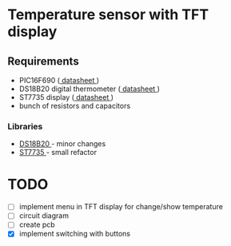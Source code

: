 # Temperature sensor with TFT display

## Requirements
- PIC16F690 ([ datasheet ](http://ww1.microchip.com/downloads/en/DeviceDoc/40001262F.pdf))
- DS18B20 digital thermometer ([ datasheet ](https://datasheets.maximintegrated.com/en/ds/DS18B20.pdf))
- ST7735 display ([ datasheet ](https://www.displayfuture.com/Display/datasheet/controller/ST7735.pdf))
- bunch of resistors and capacitors

### Libraries
- [ DS18B20 ](https://simple-circuit.com/mplab-xc8-ds18b20-pic-microcontroller) - minor changes 
- [ ST7735 ](http://www.moty22.co.uk/tft_counter.php) - small refactor

# TODO 
- [ ] implement menu in TFT display for change/show temperature 
- [ ] circuit diagram
- [ ] create pcb
- [x] implement switching with buttons
